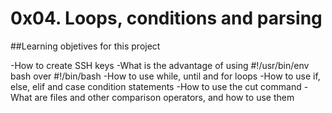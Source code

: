 # 0x04. Loops, conditions and parsing

##Learning objetives for this project

-How to create SSH keys
-What is the advantage of using #!/usr/bin/env bash over #!/bin/bash
-How to use while, until and for loops
-How to use if, else, elif and case condition statements
-How to use the cut command
-What are files and other comparison operators, and how to use them
